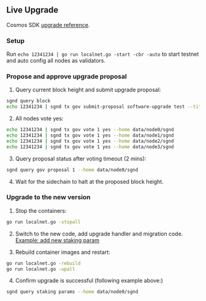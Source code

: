## Live Upgrade

Cosmos SDK [upgrade reference](https://github.com/cosmos/cosmos-sdk/blob/v0.44.3/docs/core/upgrade.md).

### Setup

Run `echo 12341234 | go run localnet.go -start -cbr -auto` to start testnet and auto config all nodes as validators.

### Propose and approve upgrade proposal

1. Query current block height and submit upgrade proposal:

```sh
sgnd query block
echo 12341234 | sgnd tx gov submit-proposal software-upgrade test --title "upgrade test" --description "upgrade test" --upgrade-height [sidechain block height after more than 2 mins] --home data/node0/sgnd
```

2. All nodes vote yes:

```sh
echo 12341234 | sgnd tx gov vote 1 yes --home data/node0/sgnd
echo 12341234 | sgnd tx gov vote 1 yes --home data/node1/sgnd
echo 12341234 | sgnd tx gov vote 1 yes --home data/node2/sgnd
echo 12341234 | sgnd tx gov vote 1 yes --home data/node3/sgnd
```

3. Query proposal status after voting timeout (2 mins):

```sh
sgnd query gov proposal 1 --home data/node0/sgnd
```

4. Wait for the sidechain to halt at the proposed block height.

### Upgrade to the new version

1. Stop the containers:

```sh
go run localnet.go -stopall
```

2. Switch to the new code, add upgrade handler and migration code. [Example: add new staking param](https://github.com/celer-network/sgnv2/commit/1fadc4e3f2c21b449222c24174dd13963ba805ee)

3. Rebuild container images and restart:

```sh
go run localnet.go -rebuild
go run localnet.go -upall
```

4. Confirm upgrade is successful (following example above:)
```sh
sgnd query staking params --home data/node0/sgnd
```